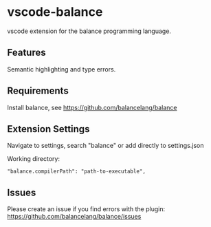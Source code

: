 # vscode-balance

vscode extension for the balance programming language.

## Features

Semantic highlighting and type errors.

## Requirements

Install balance, see https://github.com/balancelang/balance

## Extension Settings

Navigate to settings, search "balance" or add directly to settings.json

Working directory:
```
"balance.compilerPath": "path-to-executable",
```

## Issues

Please create an issue if you find errors with the plugin: https://github.com/balancelang/balance/issues
